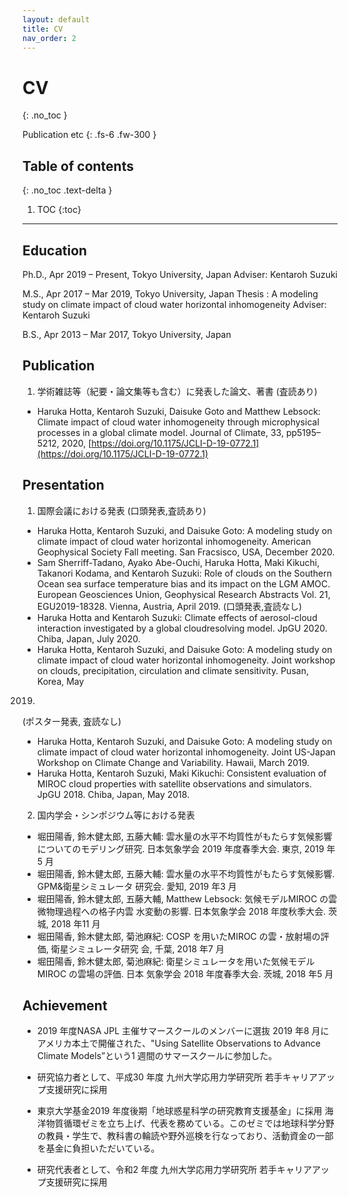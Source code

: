 ```yaml
---
layout: default
title: CV
nav_order: 2
---
```


# CV
{: .no_toc }

Publication etc
{: .fs-6 .fw-300 }

## Table of contents
{: .no_toc .text-delta }

1. TOC
{:toc}

---

## Education

Ph.D., Apr 2019 – Present, Tokyo University, Japan
Adviser: Kentaroh Suzuki

M.S., Apr 2017 – Mar 2019, Tokyo University, Japan
Thesis : A modeling study on climate impact of cloud water horizontal inhomogeneity
Adviser: Kentaroh Suzuki

B.S., Apr 2013 – Mar 2017, Tokyo University, Japan


## Publication

1. 学術雑誌等（紀要・論文集等も含む）に発表した論文、著書
(査読あり)
- Haruka Hotta, Kentaroh Suzuki, Daisuke Goto and Matthew Lebsock: Climate impact of cloud water
inhomogeneity through microphysical processes in a global climate model. Journal of Climate, 33, pp5195–5212,
2020, [https://doi.org/10.1175/JCLI-D-19-0772.1](https://doi.org/10.1175/JCLI-D-19-0772.1)

## Presentation

1. 国際会議における発表
(口頭発表,査読あり)
- Haruka Hotta, Kentaroh Suzuki, and Daisuke Goto: A modeling study on climate impact of cloud water horizontal
inhomogeneity. American Geophysical Society Fall meeting. San Fracsisco, USA, December 2020.
- Sam Sherriff-Tadano, Ayako Abe-Ouchi, Haruka Hotta, Maki Kikuchi, Takanori Kodama, and Kentaroh Suzuki:
Role of clouds on the Southern Ocean sea surface temperature bias and its impact on the LGM AMOC. European
Geosciences Union, Geophysical Research Abstracts Vol. 21, EGU2019-18328. Vienna, Austria, April 2019.
(口頭発表,査読なし)
- Haruka Hotta and Kentaroh Suzuki: Climate effects of aerosol-cloud interaction investigated by a global cloudresolving
model. JpGU 2020. Chiba, Japan, July 2020.
- Haruka Hotta, Kentaroh Suzuki, and Daisuke Goto: A modeling study on climate impact of cloud water horizontal
inhomogeneity. Joint workshop on clouds, precipitation, circulation and climate sensitivity. Pusan, Korea, May
2019.
(ポスター発表, 査読なし)
- Haruka Hotta, Kentaroh Suzuki, and Daisuke Goto: A modeling study on climate impact of cloud water horizontal
inhomogeneity. Joint US-Japan Workshop on Climate Change and Variability. Hawaii, March 2019.
- Haruka Hotta, Kentaroh Suzuki, Maki Kikuchi: Consistent evaluation of MIROC cloud properties with satellite
observations and simulators. JpGU 2018. Chiba, Japan, May 2018.

2. 国内学会・シンポジウム等における発表
- 堀田陽香, 鈴木健太郎, 五藤大輔: 雲水量の水平不均質性がもたらす気候影響についてのモデリング研究.
日本気象学会 2019 年度春季大会. 東京, 2019 年5 月
- 堀田陽香, 鈴木健太郎, 五藤大輔: 雲水量の水平不均質性がもたらす気候影響. GPM&衛星シミュレータ
研究会. 愛知, 2019 年3 月
- 堀田陽香, 鈴木健太郎, 五藤大輔, Matthew Lebsock: 気候モデルMIROC の雲微物理過程への格子内雲
水変動の影響. 日本気象学会 2018 年度秋季大会. 茨城, 2018 年11 月
- 堀田陽香, 鈴木健太郎, 菊池麻紀: COSP を用いたMIROC の雲・放射場の評価, 衛星シミュレータ研究
会, 千葉, 2018 年7 月
- 堀田陽香, 鈴木健太郎, 菊池麻紀: 衛星シミュレータを用いた気候モデルMIROC の雲場の評価. 日本
気象学会 2018 年度春季大会. 茨城, 2018 年5 月

## Achievement

- 2019 年度NASA JPL 主催サマースクールのメンバーに選抜
2019 年8 月にアメリカ本土で開催された、"Using Satellite Observations to Advance Climate Models”という1 週間のサマースクールに参加した。

- 研究協力者として、平成30 年度 九州大学応用力学研究所 若手キャリアアップ支援研究に採用

- 東京大学基金2019 年度後期「地球惑星科学の研究教育支援基金」に採用
海洋物質循環ゼミを立ち上げ、代表を務めている。このゼミでは地球科学分野の教員・学生で、教科書の輪読や野外巡検を行なっており、活動資金の一部を基金に負担いただいている。

- 研究代表者として、令和2 年度 九州大学応用力学研究所 若手キャリアアップ支援研究に採用
